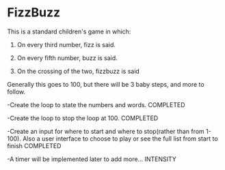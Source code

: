 # FizzBuzz

This is a standard children's game in which:

1) On every third number, fizz is said.

2) On every fifth number, buzz is said.

3) On the crossing of the two, fizzbuzz is said


Generally this goes to 100, but there will be 3 baby steps, and more to follow. 

-Create the loop to state the numbers and words. COMPLETED

-Create the loop to stop the loop at 100. COMPLETED

-Create an input for where to start and where to stop(rather than from 1-100). Also a user interface to choose to play or see the full list from start to finish COMPLETED

-A timer will be implemented later to add more... INTENSITY

